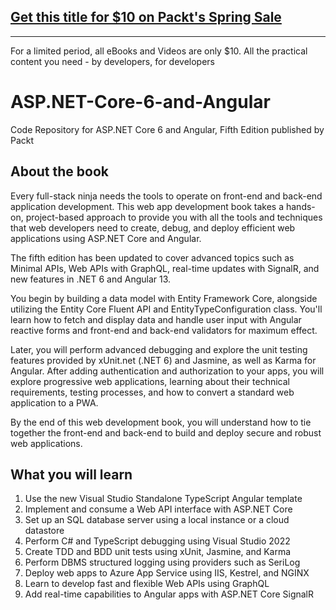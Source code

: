 ## [Get this title for $10 on Packt's Spring Sale](https://www.packt.com/B18110?utm_source=github&utm_medium=packt-github-repo&utm_campaign=spring_10_dollar_2022)
-----
For a limited period, all eBooks and Videos are only $10. All the practical content you need \- by developers, for developers

# ASP.NET-Core-6-and-Angular
Code Repository for ASP.NET Core 6 and Angular, Fifth Edition published by Packt

## About the book 

Every full-stack ninja needs the tools to operate on front-end and back-end application development. This web app development book takes a hands-on, project-based approach to provide you with all the tools and techniques that web developers need to create, debug, and deploy efficient web applications using ASP.NET Core and Angular.

The fifth edition has been updated to cover advanced topics such as Minimal APIs, Web APIs with GraphQL, real-time updates with SignalR, and new features in .NET 6 and Angular 13.

You begin by building a data model with Entity Framework Core, alongside utilizing the Entity Core Fluent API and EntityTypeConfiguration class. You'll learn how to fetch and display data and handle user input with Angular reactive forms and front-end and back-end validators for maximum effect.

Later, you will perform advanced debugging and explore the unit testing features provided by xUnit.net (.NET 6) and Jasmine, as well as Karma for Angular. After adding authentication and authorization to your apps, you will explore progressive web applications, learning about their technical requirements, testing processes, and how to convert a standard web application to a PWA.

By the end of this web development book, you will understand how to tie together the front-end and back-end to build and deploy secure and robust web applications.

## What you will learn
1. Use the new Visual Studio Standalone TypeScript Angular template  
2. Implement and consume a Web API interface with ASP.NET Core
3. Set up an SQL database server using a local instance or a cloud datastore
4. Perform C# and TypeScript debugging using Visual Studio 2022
5. Create TDD and BDD unit tests using xUnit, Jasmine, and Karma
6. Perform DBMS structured logging using providers such as SeriLog
7. Deploy web apps to Azure App Service using IIS, Kestrel, and NGINX
8. Learn to develop fast and flexible Web APIs using GraphQL
9. Add real-time capabilities to Angular apps with ASP.NET Core SignalR
